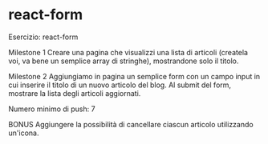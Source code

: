 # react-form

Esercizio: react-form

Milestone 1
Creare una pagina che visualizzi una lista di articoli (createla voi, va bene un semplice array di stringhe), mostrandone solo il titolo.

Milestone 2
Aggiungiamo in pagina un semplice form con un campo input in cui inserire il titolo di un nuovo articolo del blog. Al submit del form, mostrare la lista degli articoli aggiornati.

Numero minimo di push: 7

BONUS
Aggiungere la possibilità di cancellare ciascun articolo utilizzando un'icona.